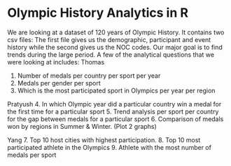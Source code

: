 # Olympic History Analytics in R

We are looking at a dataset of 120 years of Olympic History. 
It contains two csv files: The first file gives us the demographic, participant and event history while the second gives us the NOC codes. Our major goal is to find trends during the large period. A few of the analytical questions that we were looking at includes:
Thomas
 1. Number of medals per country per sport per year
 2. Medals per gender per sport 
 3. Which is the most participated sport in Olympics per year per region
 
Pratyush
 4. In which Olympic year did a particular country win a medal for the first time for a particular sport
 5. Trend analysis per sport per country for the gap between medals for a particular sport
 6. Comparison of medals won by regions in Summer & Winter. (Plot 2 graphs)
 
 Yang
 7. Top 10 host cities with highest participation.
 8. Top 10 most participated athlete in the Olympics
 9. Athlete with the most number of medals per sport
